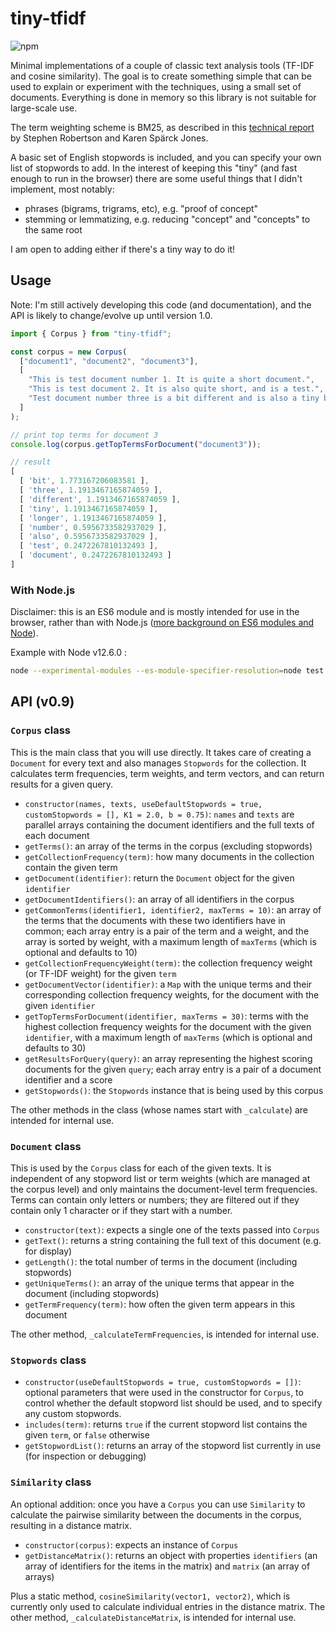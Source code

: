 # tiny-tfidf
![npm](https://img.shields.io/npm/v/tiny-tfidf.svg)

Minimal implementations of a couple of classic text analysis tools (TF-IDF and cosine similarity). The goal is to create something simple that can be used to explain or experiment with the techniques, using a small set of documents. Everything is done in memory so this library is not suitable for large-scale use.

The term weighting scheme is BM25, as described in this [technical report](https://www.cl.cam.ac.uk/techreports/UCAM-CL-TR-356.pdf) by Stephen Robertson and Karen Spärck Jones.

A basic set of English stopwords is included, and you can specify your own list of stopwords to add. In the interest of keeping this "tiny" (and fast enough to run in the browser) there are some useful things that I didn't implement, most notably:
- phrases (bigrams, trigrams, etc), e.g. "proof of concept"
- stemming or lemmatizing, e.g. reducing "concept" and "concepts" to the same root

I am open to adding either if there's a tiny way to do it!

## Usage

Note: I'm still actively developing this code (and documentation), and the API is likely to change/evolve up until version 1.0.

```js
import { Corpus } from "tiny-tfidf";

const corpus = new Corpus(
  ["document1", "document2", "document3"],
  [
    "This is test document number 1. It is quite a short document.",
    "This is test document 2. It is also quite short, and is a test.",
    "Test document number three is a bit different and is also a tiny bit longer."
  ]
);

// print top terms for document 3
console.log(corpus.getTopTermsForDocument("document3"));

// result
[
  [ 'bit', 1.773167206083581 ],
  [ 'three', 1.1913467165874059 ],
  [ 'different', 1.1913467165874059 ],
  [ 'tiny', 1.1913467165874059 ],
  [ 'longer', 1.1913467165874059 ],
  [ 'number', 0.5956733582937029 ],
  [ 'also', 0.5956733582937029 ],
  [ 'test', 0.2472267810132493 ],
  [ 'document', 0.2472267810132493 ]
]
```

### With Node.js

Disclaimer: this is an ES6 module and is mostly intended for use in the browser, rather than with Node.js ([more background on ES6 modules and Node](https://github.com/nodejs/modules/blob/master/doc/announcement.md#es-module-code-in-packages)).

Example with Node v12.6.0 :

```sh
node --experimental-modules --es-module-specifier-resolution=node test.js
```
## API (v0.9)

### `Corpus` class

This is the main class that you will use directly. It takes care of creating a `Document` for every text and also manages `Stopwords` for the collection. It calculates term frequencies, term weights, and term vectors, and can return results for a given query.
- `constructor(names, texts, useDefaultStopwords = true, customStopwords = [], K1 = 2.0, b = 0.75)`: `names` and `texts` are parallel arrays containing the document identifiers and the full texts of each document
- `getTerms()`: an array of the terms in the corpus (excluding stopwords)
- `getCollectionFrequency(term)`: how many documents in the collection contain the given term
- `getDocument(identifier)`: return the `Document` object for the given `identifier`
- `getDocumentIdentifiers()`: an array of all identifiers in the corpus
- `getCommonTerms(identifier1, identifier2, maxTerms = 10)`: an array of the terms that the documents with these two identifiers have in common; each array entry is a pair of the term and a weight, and the array is sorted by weight, with a maximum length of `maxTerms` (which is optional and defaults to 10)
- `getCollectionFrequencyWeight(term)`: the collection frequency weight (or TF-IDF weight) for the given `term`
- `getDocumentVector(identifier)`: a `Map` with the unique terms and their corresponding collection frequency weights, for the document with the given `identifier`
- `getTopTermsForDocument(identifier, maxTerms = 30)`: terms with the highest collection frequency weights for the document with the given `identifier`, with a maximum length of `maxTerms` (which is optional and defaults to 30)
- `getResultsForQuery(query)`: an array representing the highest scoring documents for the given `query`; each array entry is a pair of a document identifier and a score
- `getStopwords()`: the `Stopwords` instance that is being used by this corpus

The other methods in the class (whose names start with `_calculate`) are intended for internal use.

### `Document` class

This is used by the `Corpus` class for each of the given texts. It is independent of any stopword list or term weights (which are managed at the corpus level) and only maintains the document-level term frequencies. Terms can contain only letters or numbers; they are filtered out if they contain only 1 character or if they start with a number.
- `constructor(text)`: expects a single one of the texts passed into `Corpus`
- `getText()`: returns a string containing the full text of this document (e.g. for display)
- `getLength()`: the total number of terms in the document (including stopwords)
- `getUniqueTerms()`: an array of the unique terms that appear in the document (including stopwords)
- `getTermFrequency(term)`: how often the given term appears in this document

The other method, `_calculateTermFrequencies`, is intended for internal use.

### `Stopwords` class

- `constructor(useDefaultStopwords = true, customStopwords = [])`: optional parameters that were used in the constructor for `Corpus`, to control whether the default stopword list should be used, and to specify any custom stopwords.
- `includes(term)`: returns `true` if the current stopword list contains the given `term`, or `false` otherwise
- `getStopwordList()`: returns an array of the stopword list currently in use (for inspection or debugging)

### `Similarity` class

An optional addition: once you have a `Corpus` you can use `Similarity` to calculate the pairwise similarity between the documents in the corpus, resulting in a distance matrix.
- `constructor(corpus)`: expects an instance of `Corpus`
- `getDistanceMatrix()`: returns an object with properties `identifiers` (an array of identifiers for the items in the matrix) and `matrix` (an array of arrays)

Plus a static method, `cosineSimilarity(vector1, vector2)`, which is currently only used to calculate individual entries in the distance matrix. The other method, `_calculateDistanceMatrix`, is intended for internal use.
